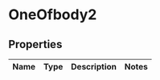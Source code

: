 # OneOfbody2

## Properties
Name | Type | Description | Notes
------------ | ------------- | ------------- | -------------
